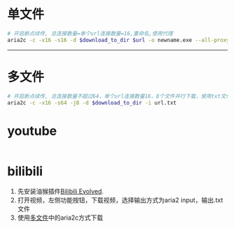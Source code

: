 # 单文件
```sh
# 开启断点续传, 总连接数量=单个url连接数量=16,重命名,使用代理
aria2c -c -x16 -s16 -d $download_to_dir $url -o newname.exe --all-proxy=http://127.0.0.1:10809
```

---
# 多文件
```sh
# 开启断点续传, 总连接数量不超过64，单个url连接数量16，8个文件并行下载，使用txt文件记录下载地址
aria2c -c -x16 -s64 -j8 -d $download_to_dir -i url.txt
```

# youtube
```sh
```

# bilibili
1. 先安装油猴插件[Bilibili Evolved](https://github.com/the1812/Bilibili-Evolved).
2. 打开视频，左侧功能按钮，下载视频，选择输出方式为aria2 input，输出.txt文件
3. 使用[多文件](#多文件)中的aria2c方式下载